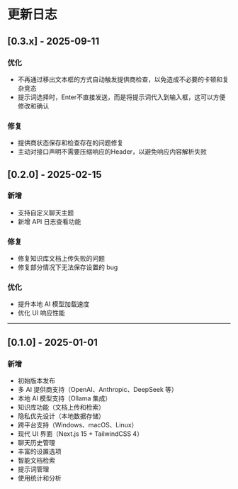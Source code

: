# 更新日志

## [0.3.x] - 2025-09-11

### 优化
- 不再通过移出文本框的方式自动触发提供商检查，以免造成不必要的卡顿和复杂竞态
- 提示词选择时，Enter不直接发送，而是将提示词代入到输入框，这可以方便修改和确认


### 修复
- 提供商状态保存和检查存在的问题修复
- 主动对接口声明不需要压缩响应的Header，以避免响应内容解析失败


## [0.2.0] - 2025-02-15

### 新增
- 支持自定义聊天主题
- 新增 API 日志查看功能

### 修复
- 修复知识库文档上传失败的问题
- 修复部分情况下无法保存设置的 bug

### 优化
- 提升本地 AI 模型加载速度
- 优化 UI 响应性能

---

## [0.1.0] - 2025-01-01

### 新增
- 初始版本发布
- 多 AI 提供商支持（OpenAI、Anthropic、DeepSeek 等）
- 本地 AI 模型支持（Ollama 集成）
- 知识库功能（文档上传和检索）
- 隐私优先设计（本地数据存储）
- 跨平台支持（Windows、macOS、Linux）
- 现代 UI 界面（Next.js 15 + TailwindCSS 4）
- 聊天历史管理
- 丰富的设置选项
- 智能文档检索
- 提示词管理
- 使用统计和分析